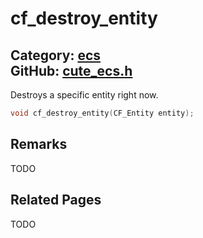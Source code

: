 [](../header.md ':include')

# cf_destroy_entity

Category: [ecs](/api_reference?id=ecs)  
GitHub: [cute_ecs.h](https://github.com/RandyGaul/cute_framework/blob/master/include/cute_ecs.h)  
---

Destroys a specific entity right now.

```cpp
void cf_destroy_entity(CF_Entity entity);
```

## Remarks

TODO

## Related Pages

TODO  
